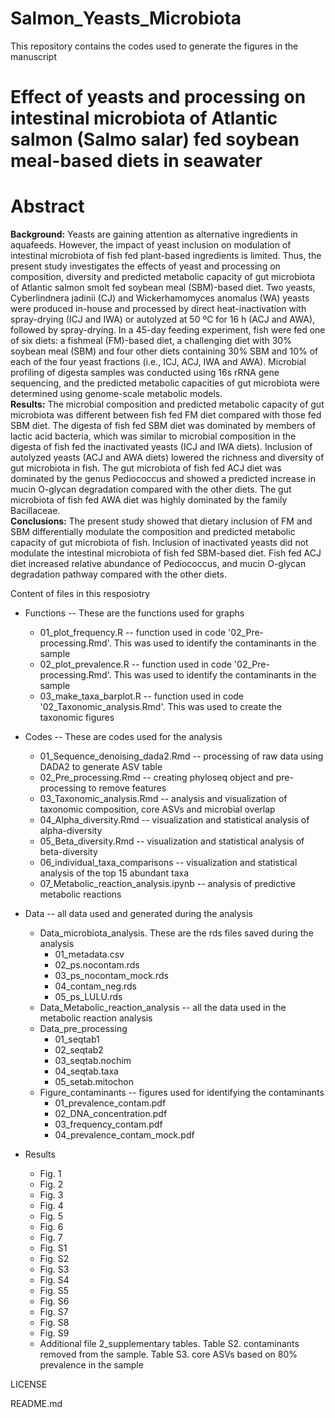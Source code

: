 # Salmon_Yeasts_Microbiota
This repository contains the codes used to generate the figures in the manuscript 
# Effect of yeasts and processing on intestinal microbiota of Atlantic salmon (Salmo salar) fed soybean meal-based diets in seawater 

# Abstract
**Background:** Yeasts are gaining attention as alternative ingredients in aquafeeds. However, the impact of yeast inclusion on modulation of intestinal microbiota of fish fed plant-based ingredients is limited. Thus, the present study investigates the effects of yeast and processing on composition, diversity and predicted metabolic capacity of gut microbiota of Atlantic salmon smolt fed soybean meal (SBM)-based diet. Two yeasts, Cyberlindnera jadinii (CJ) and Wickerhamomyces anomalus (WA) yeasts were produced in-house and processed by direct heat-inactivation with spray-drying (ICJ and IWA) or autolyzed at 50 ºC for 16 h (ACJ and AWA), followed by spray-drying. In a 45-day feeding experiment, fish were fed one of six diets: a fishmeal (FM)-based diet, a challenging diet with 30% soybean meal (SBM) and four other diets containing 30% SBM and 10% of each of the four yeast fractions (i.e., ICJ, ACJ, IWA and AWA). Microbial profiling of digesta samples was conducted using 16s rRNA gene sequencing, and the predicted metabolic capacities of gut microbiota were determined using genome-scale metabolic models.      
**Results:** The microbial composition and predicted metabolic capacity of gut microbiota was different between fish fed FM diet compared with those fed SBM diet. The digesta of fish fed SBM diet was dominated by members of lactic acid bacteria, which was similar to microbial composition in the digesta of fish fed the inactivated yeasts (ICJ and IWA diets). Inclusion of autolyzed yeasts (ACJ and AWA diets) lowered the richness and diversity of gut microbiota in fish. The gut microbiota of fish fed ACJ diet was dominated by the genus Pediococcus and showed a predicted increase in mucin O-glycan degradation compared with the other diets. The gut microbiota of fish fed AWA diet was highly dominated by the family Bacillaceae.    
**Conclusions:** The present study showed that dietary inclusion of FM and SBM differentially modulate the composition and predicted metabolic capacity of gut microbiota of fish. Inclusion of inactivated yeasts did not modulate the intestinal microbiota of fish fed SBM-based diet. Fish fed ACJ diet increased relative abundance of Pediococcus, and mucin O-glycan degradation pathway compared with the other diets. 

Content of files in this resposiotry

  -  Functions -- These are the functions used for graphs
     - 01_plot_frequency.R -- function used in code '02_Pre-processing.Rmd'. This was used to identify the contaminants in the sample
     - 02_plot_prevalence.R -- function used in code '02_Pre-processing.Rmd'. This was used to identify the contaminants in the sample
     - 03_make_taxa_barplot.R -- function used in code '02_Taxonomic_analysis.Rmd'. This was used to create the taxonomic figures
   -  Codes -- These are codes used for the analysis
      - 01_Sequence_denoising_dada2.Rmd -- processing of raw data using DADA2 to generate ASV table
      - 02_Pre_processing.Rmd -- creating phyloseq object and pre-processing to remove features
      - 03_Taxonomic_analysis.Rmd -- analysis and visualization of taxonomic composition, core ASVs and microbial overlap
      - 04_Alpha_diversity.Rmd -- visualization and statistical analysis of alpha-diversity
      - 05_Beta_diversity.Rmd -- visualization and statistical analysis of beta-diversity
      - 06_individual_taxa_comparisons -- visualization and statistical analysis of the top 15 abundant taxa
      - 07_Metabolic_reaction_analysis.ipynb -- analysis of predictive metabolic reactions
- Data -- all data used and generated during the analysis
  - Data_microbiota_analysis. These are the rds files saved during the analysis
     - 01_metadata.csv
     - 02_ps.nocontam.rds
     - 03_ps_nocontam_mock.rds
     - 04_contam_neg.rds
     - 05_ps_LULU.rds
  - Data_Metabolic_reaction_analysis -- all the data used in the metabolic reaction analysis
  - Data_pre_processing
    - 01_seqtab1
    - 02_seqtab2
    - 03_seqtab.nochim
    - 04_seqtab.taxa
    - 05_setab.mitochon
  - Figure_contaminants -- figures used for identifying the contaminants
    - 01_prevalence_contam.pdf
    - 02_DNA_concentration.pdf
    - 03_frequency_contam.pdf
    - 04_prevalence_contam_mock.pdf

- Results
   - Fig. 1
   - Fig. 2
   - Fig. 3
   - Fig. 4
   - Fig. 5
   - Fig. 6
   - Fig. 7
   - Fig. S1
   - Fig. S2
   - Fig. S3
   - Fig. S4
   - Fig. S5
   - Fig. S6
   - Fig. S7
   - Fig. S8
   - Fig. S9
   - Additional file 2_supplementary tables. Table S2. contaminants removed from the sample. Table S3. core ASVs based on 80% prevalence in the sample

LICENSE

README.md
